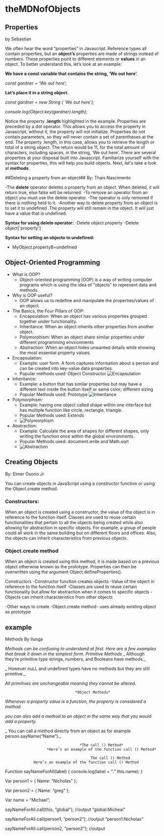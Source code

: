 # theMDNofObjects
 
## Properties ##
by Sebastian

We often hear the word “properties” in Javascript. Reference types all contain properties, but an **object’s** properties are made of strings instead of numbers. These properties point to different elements or **values** in an object. To better understand this, let’s look at an example:

**We have a const variable that contains the string, ‘We out here’.**

_const gardner = ‘We out here’;_

**Let’s place it in a string object.**

_const gardner = new String ( ‘We out here’);_

_console.log(Object.key(gardner).length);_

Notice the property **.length** highlighted in the example. Properties are preceded by a dot operator. This allows you to access the property in Javascript, without it, the property will not initialize. Properties do not contain parameters, so they will never contain a set of parentheses at the end. The property .length, in this case, allows you to retrieve the length or total of a string object. The return would be 11, for the total amount of characters, including spaces, in the string, ‘We out here’. There are several properties at your disposal built into Javascript. Familiarize yourself with the syntax for properties, this will help you build objects. Next, let's take a look at **methods**. 







##Deleting a property from an object## 
By: Thais Nascimento


-The **delete** operator deletes a property from an object. When deleted, it will return true, else false will be returned.
-To remove an operator from an object you must use the delete operator.
-The operator is only removed if there is nothing held to it.
-Another way to delete property from an object is to set it to  undefined .The property will still remain in the object. It will just have a value that is undefined.

**Syntax for using delete operator:**
-Delete object.property
-Delete object['property']

**Syntax for setting an objecto to undefined:**
- MyObject.propertyB=undefined 


## Object-Oriented Programming ##
* What is OOP?
  * Object-oriented programming (OOP) is a way of writing computer programs which is using the idea of "objects" to represent data and methods.
* Why is OOP useful?
  * OOP allows us to redefine and manipulate the properties/values of an object. 
* The Basics, the Four Pillars of OOP:
  * Encapsulation: When an object has various properties grouped together under functionality. 
  * Inheritance: When an object inherits other properties from another object. 
  * Polymorphism: When an object share similar properties under different programming environments
  * Abstraction: When an object hides unwanted details while showing the most essential property values.
* Encapsulation:
  * Example: user form. A form captures information about a person and can be created into key-value data properties.
  * Popular methods used: Object Constructor
  ![Encapsulation]()
* Inheritance:
  * Example: a button that has similar properties but may have a different text inside the button itself or same color; different sizing
  * Popular Methods used: Prototype
  ![Inheritance]()
* Polymorphism:
  * Example: having one object called shape within one interface but has multiple function like circle, rectangle, triangle.
  * Popular Methods used: Extends
  * ![Polymorphism]()
* Abstraction:
  * Example: Calculate the area of shapes for different shapes, only writing the function once within the global environments.
  * Popular Methods used: document.write and Math.sqrt
  * ![Abstraction]()
 



## Creating Objects ##
By: Elmer Osorio Jr

You can create objects in JavaScript using a constructor function or using the Object.create method. 

### Constructors:
When an object is created using a constructor, the value of the object is in reference to the function itself. Classes are used to reuse certain functionalities that pertain to all the objects being created while also allowing for abstraction in specific objects. For example, a group of people could all work in the same building but on different floors and offices. Also, the objects can inherit characteristics from previous objects. 

### Object.create method

When an object is created using this method, it is made based on a previous object otherwise known as the prototype.  Properties can then be overwritten using the argument Object.defineProperties().




Constructors
-Constructor function creates objects 
-Value of the object in reference to the function itself
-Classes are used to reuse certain functionality but allow for abstraction when it comes to specific objects 
-Objects can inherit characteristics from other objects

-Other ways to create
-Object.create method- uses already existing object as prototype


## example ##
Methods 
By Ilunga

_Methods can be confusing to understand at first. Here are a few examples that break it down in the simplest form._
                                                  *Primitive Methods* 
_ Although they’re primitive type strings, numbers, and Booleans have methods._

_ However nuLL and undefined types have no methods but they are still primitive._

 _All primitives are unchangeable meaning they cannot be altered._

                                    *Object Methods*
 _Whenever a property value is a function, the property is considered a method._

 _you can also add a method to an object in the same way that you would add a property._
 
_ You can call a method directly from an object as for example person.sayName(“Name”)._

                                      *The call () Method* 
                       *Here’s an example of the function call () Method*
                       
                                           The call () Method 
                 Here’s an example of the function call () Method
Function sayNameForAll(label) {
	console.log(label + “:” this.name);
}

Var person1 = {
	Name: “Nicholas”
};

Var person2 = {
	Name: “greg” 
};

Var name = “Michael”;

sayNameForAll.call(this, “global”);    //output
“global:Micheal”

sayNameForAll.call(person1, “person2”);    //output
“person1:Nicholas”

sayNameForAll.call(person2, “person2”);    //output

